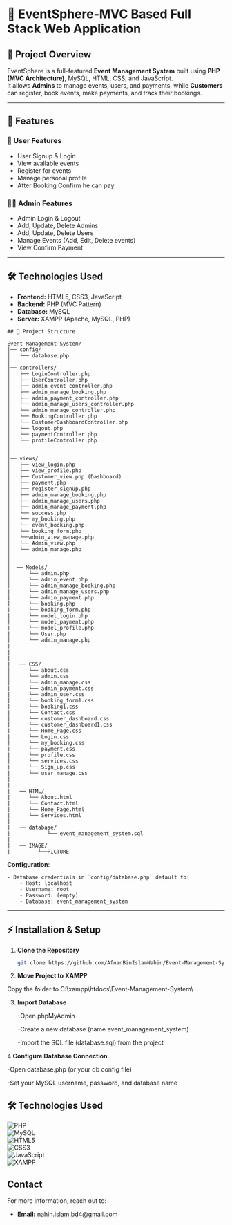 # 🎊 EventSphere-MVC Based Full Stack Web Application

## 📌 Project Overview  

EventSphere is a full-featured **Event Management System** built using **PHP (MVC Architecture)**, MySQL, HTML, CSS, and JavaScript.  
It allows **Admins** to manage events, users, and payments, while **Customers** can register, book events, make payments, and track their bookings.

---

## 🚀 Features  

### 🔑 User Features  
- User Signup & Login  
- View available events  
- Register for events  
- Manage personal profile  
- After Booking Confirm he can pay
 
### 👨‍💼 Admin Features  
- Admin Login & Logout  
- Add, Update, Delete Admins
-  Add, Update, Delete Users 
- Manage Events (Add, Edit, Delete events)  
- View Confirm Payment  

---

## 🛠️ Technologies Used  
- **Frontend:** HTML5, CSS3, JavaScript  
- **Backend:** PHP (MVC Pattern)  
- **Database:** MySQL  
- **Server:** XAMPP (Apache, MySQL, PHP)  


```
## 📂 Project Structure  

Event-Management-System/
│── config/
│   └── database.php
│
│── controllers/
│   ├── LoginController.php
│   ├── UserController.php
│   ├── admin_event_controller.php
│   ├── admin_manage_booking.php
│   ├── admin_payment_controller.php
│   └── admin_manage_users_controller.php
│   └── admin_manage_controller.php
│   └── BookingController.php
│   └── CustomerDashboardController.php
│   └── logout.php
│   └── paymentController.php
│   └── profileController.php
│   
│
│── views/
│   ├── view_login.php
│   ├── view_profile.php
│   ├── Customer_view.php (Dashboard)
│   ├── payment.php
│   ├── register_signup.php
│   ├── admin_manage_booking.php
│   ├── admin_manage_users.php
│   ├── admin_manage_payment.php
│   └── success.php
│   └── my_booking.php
│   └── event_booking.php
│   └── booking_form.php
│   └──admin_view_manage.php
│   └── Admin_view.php
│   └── admin_manage.php 
│     
│    
│  ── Models/     
│      └── admin.php 
│      └── admin_event.php     
│      └── admin_manage_booking.php 
|      └── admin_manage_users.php 
|      └── admin_payment.php 
|      └── booking.php 
|      └── booking_form.php
|      └── model_login.php
|      └── model_payment.php
|      └── model_profile.php
|      └── User.php
|      └── admin_manage.php 
|
|
|
|   ── CSS/     
│      └── about.css
│      └── admin.css    
│      └── admin_manage.css 
|      └── admin_payment.css
|      └── admin_user.css
|      └── booking_form1.css
|      └── booking1.css
|      └── Contact.css
|      └── customer_dashboard.css
|      └── customer_dashboard1.css
|      └── Home_Page.css
|      └── Login.css
|      └── my_booking.css
|      └── payment.css
|      └── profile.css
|      └── services.css
|      └── Sign_up.css
|      └── user_manage.css
|
|
|   ── HTML/ 
|      └── About.html
|      └── Contact.html
|      └── Home_Page.html
|      └── Services.html
|
|   ── database/ 
|            └── event_management_system.sql
|
|   ── IMAGE/ 
|         └──PICTURE

```
 **Configuration**:

    - Database credentials in `config/database.php` default to:
        - Host: localhost 
        - Username: root
        - Password: (empty)
        - Database: event_management_system
        
---

## ⚡ Installation & Setup  

1. **Clone the Repository**  
   ```bash
   git clone https://github.com/AfnanBinIslamNahin/Event-Management-System.git

2. **Move Project to XAMPP**

Copy the folder to C:\xampp\htdocs\Event-Management-System\

3. **Import Database**

    -Open phpMyAdmin

    -Create a new database (name event_management_system)

    -Import the SQL file (database.sql) from the project

4 **Configure Database Connection**

   -Open database.php (or your db config file)

   -Set your MySQL username, password, and database name


  ## 🛠️ Technologies Used  
  
![PHP](https://img.shields.io/badge/PHP-777BB4?style=for-the-badge&logo=php&logoColor=white)  
![MySQL](https://img.shields.io/badge/MySQL-005C84?style=for-the-badge&logo=mysql&logoColor=white)  
![HTML5](https://img.shields.io/badge/HTML5-E34F26?style=for-the-badge&logo=html5&logoColor=white)  
![CSS3](https://img.shields.io/badge/CSS3-1572B6?style=for-the-badge&logo=css3&logoColor=white)  
![JavaScript](https://img.shields.io/badge/JavaScript-F7DF1E?style=for-the-badge&logo=javascript&logoColor=black)  
![XAMPP](https://img.shields.io/badge/XAMPP-FB7A24?style=for-the-badge&logo=xampp&logoColor=white)  


## Contact

For more information, reach out to:


- **Email:** [nahin.islam.bd4@gmail.com](mailto:nahin.islam.bd4@gmail.com)

